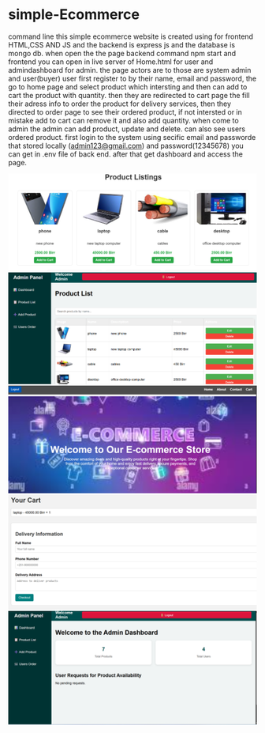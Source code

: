 ﻿# simple-Ecommerce

 command line this simple ecommerce website is created using for frontend HTML,CSS AND JS and the backend is express js and the database is mongo db.
 when open the the page backend command npm start and frontend you can open in live server of Home.html for user and admindashboard for admin.
 the page actors are to those are system admin and user(buyer) user first register to by their name, email and password, the go to home page and select product which intersting  and then can add to cart the product with quantity. then they are redirected to cart page the fill their adress info to order the product for delivery services, then they directed to order page to see their ordered product, if not intersted or in mistake add to cart can remove it and also add quantity. 
 when come to admin the admin can add product, update and delete. can also see users ordered product. first login to the system using secific email and passworde that stored locally (admin123@gmail.com) and password(12345678) you can get in .env file of back end. after that get dashboard and access the page.


![alt text](https://github.com/Yohannes-J/simple-Ecommerce/raw/main/prolist.png)
![alt text](https://github.com/Yohannes-J/simple-Ecommerce/raw/main/listpro.png)
![alt text](https://github.com/Yohannes-J/simple-Ecommerce/raw/main/home.png)
![alt text](https://github.com/Yohannes-J/simple-Ecommerce/raw/main/crt.png)
![alt text](https://github.com/Yohannes-J/simple-Ecommerce/raw/main/admindash.png)



